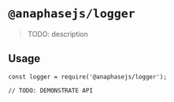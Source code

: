 # `@anaphasejs/logger`

> TODO: description

## Usage

```
const logger = require('@anaphasejs/logger');

// TODO: DEMONSTRATE API
```
